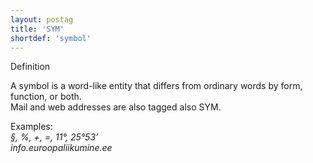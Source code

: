 ```yaml
---
layout: postag
title: 'SYM'
shortdef: 'symbol'
---
```

Definition


A symbol is a word-like entity that differs from ordinary words by form, function, or both.<br/>
Mail and web addresses are also tagged also SYM.<br/>

Examples:<br/>
<i>§, %, +, =, 11°, 25°53’</i><br/>
<i>info.euroopaliikumine.ee</i>
